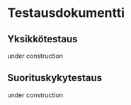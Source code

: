 # Testausdokumentti

## Yksikkötestaus

under construction

## Suorituskykytestaus

under construction

